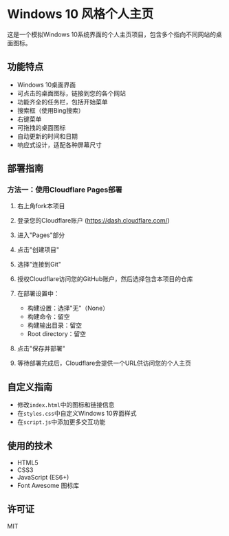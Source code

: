 # Windows 10 风格个人主页

这是一个模拟Windows 10系统界面的个人主页项目，包含多个指向不同网站的桌面图标。

## 功能特点

- Windows 10桌面界面
- 可点击的桌面图标，链接到您的各个网站
- 功能齐全的任务栏，包括开始菜单
- 搜索框（使用Bing搜索）
- 右键菜单
- 可拖拽的桌面图标
- 自动更新的时间和日期
- 响应式设计，适配各种屏幕尺寸

## 部署指南

### 方法一：使用Cloudflare Pages部署

1. 右上角fork本项目

2. 登录您的Cloudflare账户 (https://dash.cloudflare.com/)

3. 进入"Pages"部分

4. 点击"创建项目"

5. 选择"连接到Git"

6. 授权Cloudflare访问您的GitHub账户，然后选择包含本项目的仓库

7. 在部署设置中：
   - 构建设置：选择"无"（None）
   - 构建命令：留空
   - 构建输出目录：留空
   - Root directory：留空

8. 点击"保存并部署"

9. 等待部署完成后，Cloudflare会提供一个URL供访问您的个人主页

## 自定义指南

- 修改`index.html`中的图标和链接信息
- 在`styles.css`中自定义Windows 10界面样式
- 在`script.js`中添加更多交互功能

## 使用的技术

- HTML5
- CSS3
- JavaScript (ES6+)
- Font Awesome 图标库

## 许可证

MIT 
